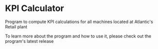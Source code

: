 # KPI Calculator
 Program to compute KPI calculations for all machines located at Atlantic's Retail plant
 
 To learn more about the program and how to use it, please check out the program's latest release
